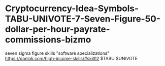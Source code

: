 # Cryptocurrency-Idea-Symbols-TABU-UNIVOTE-7-Seven-Figure-50-dollar-per-hour-payrate-commissions-bizmo
seven sigma figure skills "software specializations" https://danlok.com/high-income-skills/#skill12 $TABU $UNIVOTE 

